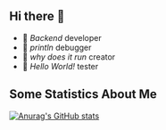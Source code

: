 ## Hi there 👋

- 🔭 _Backend_ developer
- 🌱 _println_ debugger
- 🤔 _why does it run_ creator
- 💬 _Hello World!_ tester


## Some Statistics About Me

[![Anurag's GitHub stats](https://github-readme-stats.vercel.app/api?username=CN-LiXiaoBo&show_icons=true)](https://github.com/anuraghazra/github-readme-stats)
